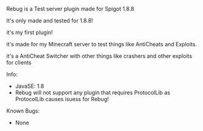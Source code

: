 Rebug is a Test server plugin made for Spigot 1.8.8

It's only made and tested for 1.8.8!

it's my first plugin!

it's made for my Minecraft server to test things like AntiCheats and Exploits.

it's a AntiCheat Switcher with other things like crashers and other exploits for clients


Info:
- JavaSE: 1.8
- Rebug will not support any plugin that requires ProtocolLib as ProtocolLib causes isuess for Rebug!

Known Bugs:
- None

